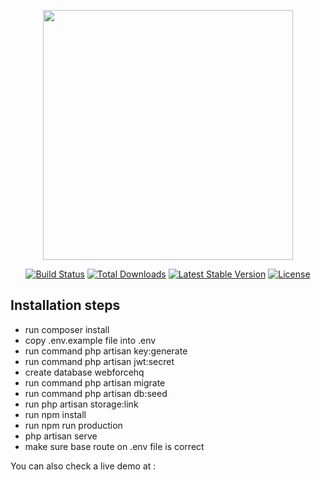 <p align="center"><img src="https://res.cloudinary.com/dtfbvvkyp/image/upload/v1566331377/laravel-logolockup-cmyk-red.svg" width="400"></p>

<p align="center">
<a href="https://travis-ci.org/laravel/framework"><img src="https://travis-ci.org/laravel/framework.svg" alt="Build Status"></a>
<a href="https://packagist.org/packages/laravel/framework"><img src="https://poser.pugx.org/laravel/framework/d/total.svg" alt="Total Downloads"></a>
<a href="https://packagist.org/packages/laravel/framework"><img src="https://poser.pugx.org/laravel/framework/v/stable.svg" alt="Latest Stable Version"></a>
<a href="https://packagist.org/packages/laravel/framework"><img src="https://poser.pugx.org/laravel/framework/license.svg" alt="License"></a>
</p>

## Installation steps

- run composer install <br>
- copy .env.example file into .env <br>
- run command php artisan key:generate <br>
- run command php artisan jwt:secret <br>
- create database webforcehq
- run command php artisan migrate <br>
- run command php artisan db:seed <br>
- run php artisan storage:link
- run npm install
- run npm run production
- php artisan serve
- make sure base route on .env file is correct

You can also check a live demo at :
